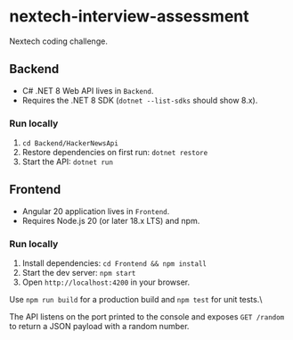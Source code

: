 # nextech-interview-assessment

Nextech coding challenge.

## Backend

- C# .NET 8 Web API lives in `Backend`.
- Requires the .NET 8 SDK (`dotnet --list-sdks` should show 8.x).

### Run locally

1. `cd Backend/HackerNewsApi`
2. Restore dependencies on first run: `dotnet restore`
3. Start the API: `dotnet run`

## Frontend

- Angular 20 application lives in `Frontend`.
- Requires Node.js 20 (or later 18.x LTS) and npm.

### Run locally

1. Install dependencies: `cd Frontend && npm install`
2. Start the dev server: `npm start`
3. Open `http://localhost:4200` in your browser.

Use `npm run build` for a production build and `npm test` for unit tests.\

The API listens on the port printed to the console and exposes `GET /random` to return a JSON payload with a random number.
